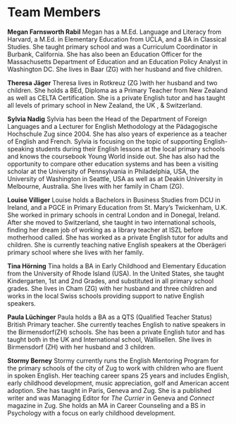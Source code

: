 # Team Members

**Megan Farnsworth Rabil**
Megan has a M.Ed. Language and Literacy from Harvard, a M.Ed. in Elementary Education from UCLA, and a BA in Classical Studies.  She taught primary school and was a Curriculum Coordinator in Burbank, California. She has also been an Education Officer for the Massachusetts Department of Education and an Education Policy Analyst in Washington DC.  She lives in Baar (ZG) with her husband and five children.

**Theresa Jäger**
Theresa lives in Rotkreuz  (ZG )with her husband and two children. She holds a BEd, Diploma as a Primary Teacher from New Zealand as well as CELTA Certification. She is a private English tutor and has taught all levels of primary school in New Zealand, the UK , & Switzerland.  

**Sylvia Nadig**
Sylvia has been the Head of the Department of Foreign Languages and a Lecturer for English Methodology at the Pädagogische Hochschule Zug since 2004. She has also years of experience as a teacher of English and French. Sylvia is focusing on the topic of supporting English-speaking students during their English lessons at the local primary schools and knows the coursebook Young World inside out. She has also had the opportunity to compare other education systems and has been a visiting scholar at the University of Pennsylvania in Philadelphia, USA, the University of Washington in Seattle, USA as well as at Deakin University in Melbourne, Australia. She lives with her family in Cham (ZG).

**Louise Villiger** Louise holds a Bachelors in Business Studies from DCU in Ireland, and a PGCE in Primary Education from St. Mary’s Twickenham, U.K. She worked in primary schools in central London and in Donegal, Ireland.  After she moved to Switzerland,  she taught in two international schools, finding her dream job of working as a library teacher at ISZL before motherhood called. She has worked as a private English tutor for adults and children. She is currently teaching native English speakers at the Oberägeri primary school where she lives with her family.

**Tina Hörning**
Tina holds a BA in Early Childhood and Elementary Education from the University of Rhode Island (USA).  In the United States, she taught Kindergarten, 1st and 2nd Grades, and substituted in all primary school grades.  She lives in Cham (ZG) with her husband and three children and works in the local Swiss schools providing support to native English speakers. 


**Paula Lüchinger**
Paula holds a BA as a QTS (Qualified Teacher Status) British Primary teacher. She currently teaches English to native speakers in the Birmensdorf(ZH) schools. She has been a private English tutor and has taught both in the UK and International school, Wallisellen. She lives in Birmensdorf (ZH) with her husband and 3 children.


**Stormy Berney**
Stormy currently runs the English Mentoring Program for the primary schools of the city of Zug to work with children who are fluent in spoken English. Her teaching career spans 25 years and includes English, early childhood development, music appreciation, golf and American accent adoption. She has taught in Paris, Geneva and Zug. She is a published writer and was Managing Editor for *The Currier* in Geneva and _Connect_ magazine in Zug. She holds an MA in Career Counseling and a BS in Psychology with a focus on early childhood development.




   
    







<!--stackedit_data:
eyJoaXN0b3J5IjpbLTExNTU5NzcxOSw5NjI2NDU1MjAsLTEzNj
U3NTA4MjIsLTE4MzEyOTQ4MTQsMjExNTMzMjM5NiwyMzE2NzQ0
NjQsLTIwNTAxOTE4MDgsLTEwMjQyNjQ1MjIsLTEwNzQ3NDYyMT
MsLTEwMzc0MDM5NTQsMTM4NDM1NDA2NSwxMTMxNDg0MjgzXX0=

-->